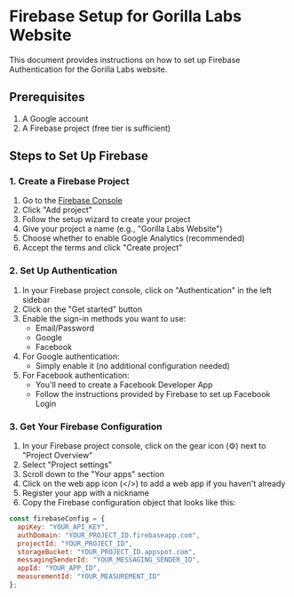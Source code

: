 # Firebase Setup for Gorilla Labs Website

This document provides instructions on how to set up Firebase Authentication for the Gorilla Labs website.

## Prerequisites

1. A Google account
2. A Firebase project (free tier is sufficient)

## Steps to Set Up Firebase

### 1. Create a Firebase Project

1. Go to the [Firebase Console](https://console.firebase.google.com/)
2. Click "Add project"
3. Follow the setup wizard to create your project
4. Give your project a name (e.g., "Gorilla Labs Website")
5. Choose whether to enable Google Analytics (recommended)
6. Accept the terms and click "Create project"

### 2. Set Up Authentication

1. In your Firebase project console, click on "Authentication" in the left sidebar
2. Click on the "Get started" button
3. Enable the sign-in methods you want to use:
   - Email/Password
   - Google
   - Facebook
4. For Google authentication:
   - Simply enable it (no additional configuration needed)
5. For Facebook authentication:
   - You'll need to create a Facebook Developer App
   - Follow the instructions provided by Firebase to set up Facebook Login

### 3. Get Your Firebase Configuration

1. In your Firebase project console, click on the gear icon (⚙️) next to "Project Overview"
2. Select "Project settings"
3. Scroll down to the "Your apps" section
4. Click on the web app icon (</>) to add a web app if you haven't already
5. Register your app with a nickname
6. Copy the Firebase configuration object that looks like this:

```javascript
const firebaseConfig = {
  apiKey: "YOUR_API_KEY",
  authDomain: "YOUR_PROJECT_ID.firebaseapp.com",
  projectId: "YOUR_PROJECT_ID",
  storageBucket: "YOUR_PROJECT_ID.appspot.com",
  messagingSenderId: "YOUR_MESSAGING_SENDER_ID",
  appId: "YOUR_APP_ID",
  measurementId: "YOUR_MEASUREMENT_ID"
};
